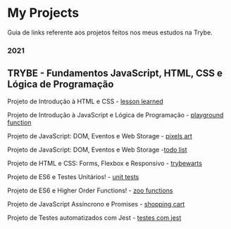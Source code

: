 # My Projects

Guia de links referente aos projetos feitos nos meus estudos na Trybe.

### 2021

## TRYBE - Fundamentos JavaScript, HTML, CSS e Lógica de Programação

Projeto de Introdução à HTML e CSS - [lesson learned](https://github.com/gabiru1/Lessons-Learned)

Projeto de Introdução à JavaScript e Lógica de Programação - [playground function](https://github.com/gabiru1/Playground-Functions)

Projeto de JavaScript: DOM, Eventos e Web Storage - [pixels art](https://github.com/gabiru1/Arte-com-Pixels)

Projeto de JavaScript: DOM, Eventos e Web Storage -[todo list](https://github.com/gabiru1/Lista-de-Tarefas)

Projeto de HTML e CSS: Forms, Flexbox e Responsivo - [trybewarts](https://github.com/gabiru1/Trybewarts)

Projeto de ES6 e Testes Unitários! - [unit tests](https://github.com/gabiru1/JavaScript-Teste-Unit-rios)

Projeto de ES6 e Higher Order Functions! - [zoo functions](https://github.com/gabiru1/Zoo-Functions)

Projeto de JavaScript Assíncrono e Promises - [shopping cart](https://github.com/gabiru1/Carrinho-de-Compras)

Projeto de Testes automatizados com Jest - [testes com jest](https://github.com/gabiru1/Jest-Ass-ncrono-e-Mocking)
